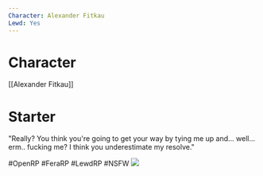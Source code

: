 ```yaml
---
Character: Alexander Fitkau
Lewd: Yes
---
```

# Character
[[Alexander Fitkau]]

# Starter
"Really? You think you're going to get your way by tying me up and... well... erm.. fucking me? I think you underestimate my resolve."

#OpenRP #FeraRP #LewdRP #NSFW
![](E4peCpOXEAQ0-lZ.jpg)
